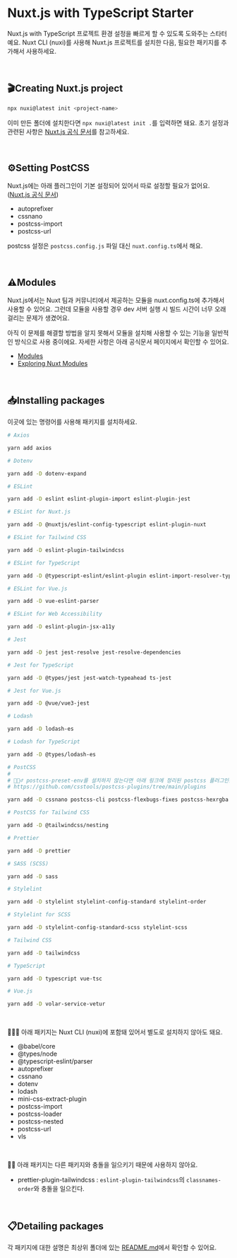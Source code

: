 # Nuxt.js with TypeScript Starter

Nuxt.js with TypeScript 프로젝트 환경 설정을 빠르게 할 수 있도록 도와주는 스타터예요. Nuxt CLI (nuxi)를 사용해 Nuxt.js 프로젝트를 설치한 다음, 필요한 패키지를 추가해서 사용하세요.

<br>

## 🎬Creating Nuxt.js project

```bash
npx nuxi@latest init <project-name>
```

이미 만든 폴더에 설치한다면 `npx nuxi@latest init .`를 입력하면 돼요. 초기 설정과 관련된 사항은 [Nuxt.js 공식 문서](https://nuxt.com/docs/getting-started/installation#new-project)를 참고하세요.

<br>

## ⚙️Setting PostCSS

Nuxt.js에는 아래 플러그인이 기본 설정되어 있어서 따로 설정할 필요가 없어요. ([Nuxt.js 공식 문서](https://nuxt.com/docs/getting-started/styling#using-postcss))

- autoprefixer
- cssnano
- postcss-import
- postcss-url

postcss 설정은 `postcss.config.js` 파일 대신 `nuxt.config.ts`에서 해요.

<br>

## ⚠️Modules

Nuxt.js에서는 Nuxt 팀과 커뮤니티에서 제공하는 모듈을 nuxt.config.ts에 추가해서 사용할 수 있어요. 그런데 모듈을 사용할 경우 dev 서버 실행 시 빌드 시간이 너무 오래 걸리는 문제가 생겼어요.

아직 이 문제를 해결할 방법을 알지 못해서 모듈을 설치해 사용할 수 있는 기능을 일반적인 방식으로 사용 중이에요. 자세한 사항은 아래 공식문서 페이지에서 확인할 수 있어요.

- [Modules](https://nuxt.com/modules)
- [Exploring Nuxt Modules](https://nuxt.com/docs/guide/concepts/modules#exploring-nuxt-modules)

<br>

## 📥Installing packages

이곳에 있는 명령어를 사용해 패키지를 설치하세요.

```bash
# Axios

yarn add axios

# Dotenv

yarn add -D dotenv-expand

# ESLint

yarn add -D eslint eslint-plugin-import eslint-plugin-jest

# ESLint for Nuxt.js

yarn add -D @nuxtjs/eslint-config-typescript eslint-plugin-nuxt

# ESLint for Tailwind CSS

yarn add -D eslint-plugin-tailwindcss

# ESLint for TypeScript

yarn add -D @typescript-eslint/eslint-plugin eslint-import-resolver-typescript

# ESLint for Vue.js

yarn add -D vue-eslint-parser

# ESLint for Web Accessibility

yarn add -D eslint-plugin-jsx-a11y

# Jest

yarn add -D jest jest-resolve jest-resolve-dependencies

# Jest for TypeScript

yarn add -D @types/jest jest-watch-typeahead ts-jest

# Jest for Vue.js

yarn add -D @vue/vue3-jest

# Lodash

yarn add -D lodash-es

# Lodash for TypeScript

yarn add -D @types/lodash-es

# PostCSS
#
# 💁🏻‍♂️ postcss-preset-env를 설치하지 않는다면 아래 링크에 정리된 postcss 플러그인은 별도로 설치해야 해요.
# https://github.com/csstools/postcss-plugins/tree/main/plugins

yarn add -D cssnano postcss-cli postcss-flexbugs-fixes postcss-hexrgba postcss-html postcss-normalize postcss-preset-env postcss-responsive-type postcss-syntax

# PostCSS for Tailwind CSS

yarn add -D @tailwindcss/nesting

# Prettier

yarn add -D prettier

# SASS (SCSS)

yarn add -D sass

# Stylelint

yarn add -D stylelint stylelint-config-standard stylelint-order

# Stylelint for SCSS

yarn add -D stylelint-config-standard-scss stylelint-scss

# Tailwind CSS

yarn add -D tailwindcss

# TypeScript

yarn add -D typescript vue-tsc

# Vue.js

yarn add -D volar-service-vetur
```

<br>

💁🏻‍♀️ 아래 패키지는 Nuxt CLI (nuxi)에 포함돼 있어서 별도로 설치하지 않아도 돼요.

- @babel/core
- @types/node
- @typescript-eslint/parser
- autoprefixer
- cssnano
- dotenv
- lodash
- mini-css-extract-plugin
- postcss-import
- postcss-loader
- postcss-nested
- postcss-url
- vls

<br>

💁🏻 아래 패키지는 다른 패키지와 충돌을 일으키기 때문에 사용하지 않아요.

- prettier-plugin-tailwindcss : `eslint-plugin-tailwindcss`의 `classnames-order`와 충돌을 일으킨다.

<br>

## 📋Detailing packages

각 패키지에 대한 설명은 최상위 폴더에 있는 [README.md](https://github.com/biniruu/starter-pack#detailing-packages)에서 확인할 수 있어요.
